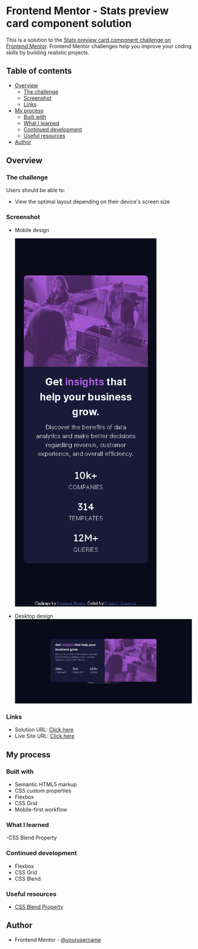 # Frontend Mentor - Stats preview card component solution

This is a solution to the [Stats preview card component challenge on Frontend Mentor](https://www.frontendmentor.io/challenges/stats-preview-card-component-8JqbgoU62). Frontend Mentor challenges help you improve your coding skills by building realistic projects.

## Table of contents

- [Overview](#overview)
  - [The challenge](#the-challenge)
  - [Screenshot](#screenshot)
  - [Links](#links)
- [My process](#my-process)
  - [Built with](#built-with)
  - [What I learned](#what-i-learned)
  - [Continued development](#continued-development)
  - [Useful resources](#useful-resources)
- [Author](#author)

## Overview

### The challenge

Users should be able to:

- View the optimal layout depending on their device's screen size

### Screenshot

- Mobile design

  ![](./screenshots/ss-mobile.png)

- Desktop design
  ![](./screenshots/ss-desktop.png)

### Links

- Solution URL: [Click here](https://your-solution-url.com)
- Live Site URL: [Click here](https://eshan01.github.io/stats-preview-card/)

## My process

### Built with

- Semantic HTML5 markup
- CSS custom properties
- Flexbox
- CSS Grid
- Mobile-first workflow

### What I learned

-CSS Blend Property

### Continued development

- Flexbox
- CSS Grid
- CSS Blend

### Useful resources

- [CSS Blend Property](https://www.w3schools.com/cssref/pr_background-blend-mode.asp)

## Author

- Frontend Mentor - [@yourusername](https://www.frontendmentor.io/profile/yourusername)
